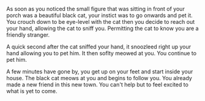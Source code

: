 As soon as you noticed the small figure that was sitting in front of your porch was a beautiful black cat, your instict was to go onwards and pet it. You crouch down to be eye-level with the cat then you decide to reach out your hand, allowing the cat to sniff you. Permitting the cat to know you are a friendly stranger. 

A quick second after the cat sniffed your hand, it snoozleed right up your hand allowing you to pet him. It then soflty meowed at you. You continue to pet him. 

A few minutes have gone by, you get up on your feet and start inside your house. The black cat meows at you and begins to follow you. You already made a new friend in this new town. You can't help but to feel excited to what is yet to come. 


